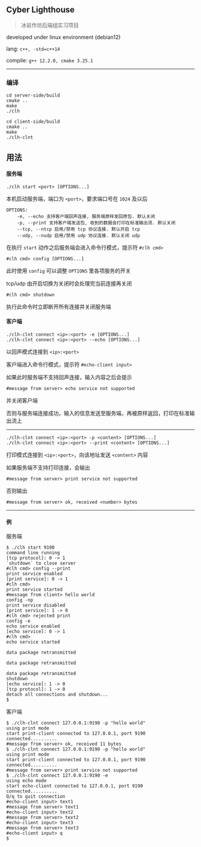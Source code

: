 ## Cyber Lighthouse

> 冰岩作坊后端组实习项目

developed under linux environment (debian12)

lang: `c++, -std=c++14`

compile: `g++ 12.2.0, cmake 3.25.1`

---

### 编译

```
cd server-side/build
cmake ..
make
./clh
```

```
cd client-side/build
cmake ..
make
./clh-clnt
```

## 用法

#### 服务端

```
./clh start <port> [OPTIONS...]
```

本机启动服务端，端口为 `<port>`，要求端口号在 `1024` 及以后

```
OPTIONS:
	-e, --echo 支持客户端回声连接, 服务端原样发回原包. 默认关闭
	-p, --print 支持客户端发送包, 收到的数据会打印在标准输出流. 默认关闭
	--tcp, --ntcp 启用/禁用 tcp 协议连接. 默认开启 tcp
	--udp, --nudp 启用/禁用 udp 协议连接. 默认关闭 udp
```

在执行 `start` 动作之后服务端会进入命令行模式，提示符 `#clh cmd>`

```
#clh cmd> config [OPTIONS...]
```

此时使用 `config` 可以调整 `OPTIONS` 里各项服务的开关

tcp/udp 由开启切换为关闭时会处理完当前连接再关闭

```
#clh cmd> shutdown
```

执行此命令时立即断开所有连接并关闭服务端

#### 客户端

```
./clh-clnt connect <ip>:<port> -e [OPTIONS...]
./clh-clnt connect <ip>:<port> --echo [OPTIONS...]
```

以回声模式连接到 `<ip>:<port>`

客户端进入命令行模式，提示符 `#echo-client input>`

如果此时服务端不支持回声连接，输入内容之后会提示

```
#message from server> echo service not supported
```

并关闭客户端

否则与服务端连接成功，输入的信息发送至服务端，再被原样返回，打印在标准输出流上

---

```
./clh-clnt connect <ip>:<port> -p <content> [OPTIONS...]
./clh-clnt connect <ip>:<port> --print <content> [OPTIONS...]
```

打印模式连接到 `<ip>:<port>`，向该地址发送 `<content>` 内容

如果服务端不支持打印连接，会输出

```
#message from server> print service not supported
```

否则输出

```
#message from server> ok, received <number> bytes
```

---

#### 例

服务端

```
$ ./clh start 9190
command line running
[tcp protocol]: 0 -> 1
`shutdown` to close server
#clh cmd> config --print
print service enabled
[print service]: 0 -> 1
#clh cmd> 
print service started
#message from client> hello world
config -np
print service disabled
[print service]: 1 -> 0
#clh cmd> rejected print
config -e
echo service enabled
[echo service]: 0 -> 1
#clh cmd> 
echo service started

data package retransmitted

data package retransmitted

data package retransmitted
shutdown
[echo service]: 1 -> 0
[tcp protocol]: 1 -> 0
detach all connections and shutdown...
$
```

客户端

```
$ ./clh-clnt connect 127.0.0.1:9190 -p "hello world"
using print mode
start print-client connected to 127.0.0.1, port 9190
connected..........
#message from server> ok, received 11 bytes
$ ./clh-clnt connect 127.0.0.1:9190 -p "hello world"
using print mode
start print-client connected to 127.0.0.1, port 9190
connected..........
#message from server> print service not supported
$ ./clh-clnt connect 127.0.0.1:9190 -e
using echo mode
start echo-client connected to 127.0.0.1, port 9190
connected..........
Q/q to quit connection
#echo-client input> text1
#message from server> text1
#echo-client input> text2
#message from server> text2
#echo-client input> text3
#message from server> text3
#echo-client input> q
$ 
```











